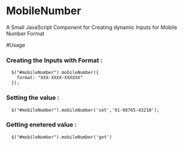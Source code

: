 # MobileNumber
A Small JavaScript Component for Creating dynamic Inputs for Mobile Number Format

#Usage

### Creating the Inputs with Format :
      $("#mobileNumber").mobileNumber({
        format: "XXX-XXXX-XXXXXX"
      });

### Setting the value :
      $("#mobileNumber").mobileNumber('set','91-98765-43210');

### Getting enetered value :
      $("#mobileNumber").mobileNumber('get')

